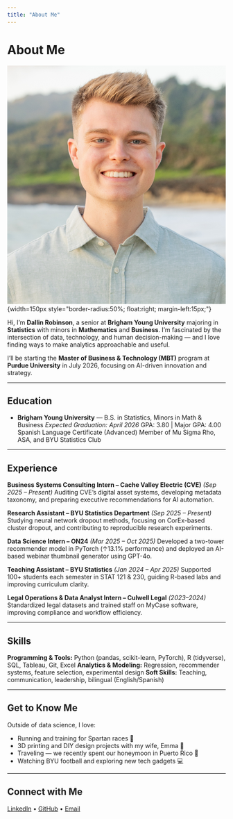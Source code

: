 ```yaml
---
title: "About Me"
---
```


# About Me

![Dallin Robinson](images/dallin-headshot.jpg){width=150px style="border-radius:50%; float:right; margin-left:15px;"}

Hi, I’m **Dallin Robinson**, a senior at **Brigham Young University** majoring in **Statistics** with minors in **Mathematics** and **Business**. I’m fascinated by the intersection of data, technology, and human decision-making — and I love finding ways to make analytics approachable and useful.

I’ll be starting the **Master of Business & Technology (MBT)** program at **Purdue University** in July 2026, focusing on AI-driven innovation and strategy.

---

## Education

- **Brigham Young University** — B.S. in Statistics, Minors in Math & Business
  *Expected Graduation: April 2026*
  GPA: 3.80 | Major GPA: 4.00
  Spanish Language Certificate (Advanced)
  Member of Mu Sigma Rho, ASA, and BYU Statistics Club

---

## Experience

**Business Systems Consulting Intern – Cache Valley Electric (CVE)** *(Sep 2025 – Present)*
Auditing CVE’s digital asset systems, developing metadata taxonomy, and preparing executive recommendations for AI automation.

**Research Assistant – BYU Statistics Department** *(Sep 2025 – Present)*
Studying neural network dropout methods, focusing on CorEx-based cluster dropout, and contributing to reproducible research experiments.

**Data Science Intern – ON24** *(Mar 2025 – Oct 2025)*
Developed a two-tower recommender model in PyTorch (↑13.1% performance) and deployed an AI-based webinar thumbnail generator using GPT-4o.

**Teaching Assistant – BYU Statistics** *(Jan 2024 – Apr 2025)*
Supported 100+ students each semester in STAT 121 & 230, guiding R-based labs and improving curriculum clarity.

**Legal Operations & Data Analyst Intern – Culwell Legal** *(2023–2024)*
Standardized legal datasets and trained staff on MyCase software, improving compliance and workflow efficiency.

---

## Skills

**Programming & Tools:** Python (pandas, scikit-learn, PyTorch), R (tidyverse), SQL, Tableau, Git, Excel
**Analytics & Modeling:** Regression, recommender systems, feature selection, experimental design
**Soft Skills:** Teaching, communication, leadership, bilingual (English/Spanish)

---

## Get to Know Me

Outside of data science, I love:
- Running and training for Spartan races 🏃
- 3D printing and DIY design projects with my wife, Emma 🧩
- Traveling — we recently spent our honeymoon in Puerto Rico 🌴
- Watching BYU football and exploring new tech gadgets 💻

---

## Connect with Me
[LinkedIn](https://www.linkedin.com/in/dallin-robinson) • [GitHub](https://github.com/dallinrobinson) • [Email](mailto:dallinr.robinson@gmail.com)
